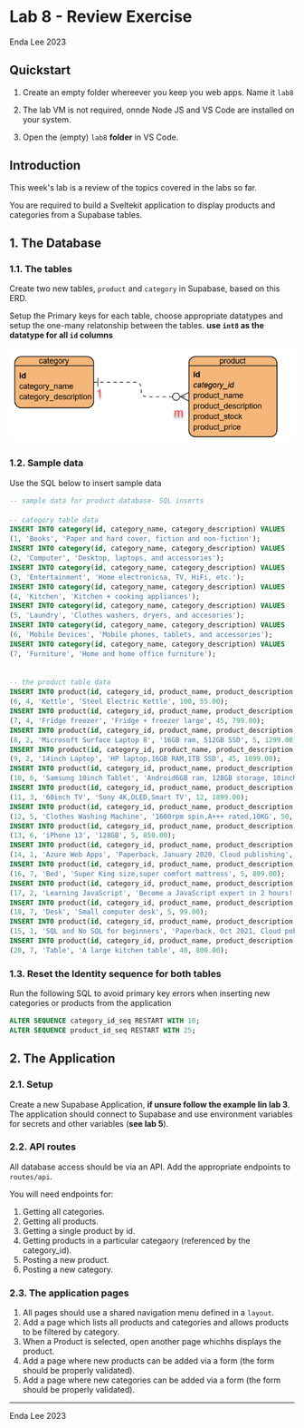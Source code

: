 # Lab 8 - Review Exercise

Enda Lee 2023

## Quickstart

1. Create an empty folder whereever you keep you web apps. Name it `lab8`

2. The lab VM is not required, onnde Node JS and VS Code are installed on your system.
3. Open the (empty) `lab8` **folder** in VS Code.



## Introduction

This week's lab is a review of the topics covered in the labs so far.

You are required to build a Sveltekit application to display products and categories from a Supabase tables.



## 1. The Database

### 1.1. The tables

Create two new tables, `product` and `category` in Supabase, based on this ERD. 

Setup the Primary keys for each table, choose appropriate datatypes and setup the one-many relatonship between the tables.
**use `int8` as the datatype for all `id` columns**


![product_category_erd](./media/product_category_erd.png)

### 1.2. Sample data

Use the SQL below to insert sample data

```sql
-- sample data for product database- SQL inserts

-- category table data
INSERT INTO category(id, category_name, category_description) VALUES
(1, 'Books', 'Paper and hard cover, fiction and non-fiction');
INSERT INTO category(id, category_name, category_description) VALUES
(2, 'Computer', 'Desktop, laptops, and accessories');
INSERT INTO category(id, category_name, category_description) VALUES
(3, 'Entertainment', 'Home electronicsa, TV, HiFi, etc.');
INSERT INTO category(id, category_name, category_description) VALUES
(4, 'Kitchen', 'Kitchen + cooking appliances');
INSERT INTO category(id, category_name, category_description) VALUES
(5, 'Laundry', 'Clothes washers, dryers, and accesories');
INSERT INTO category(id, category_name, category_description) VALUES
(6, 'Mobile Devices', 'Mobile phones, tablets, and accessories');
INSERT INTO category(id, category_name, category_description) VALUES
(7, 'Furniture', 'Home and home office furniture');


-- the product table data
INSERT INTO product(id, category_id, product_name, product_description, product_stock, product_price) VALUES
(6, 4, 'Kettle', 'Steel Electric Kettle', 100, 55.00);
INSERT INTO product(id, category_id, product_name, product_description, product_stock, product_price) VALUES
(7, 4, 'Fridge freezer', 'Fridge + freezer large', 45, 799.00);
INSERT INTO product(id, category_id, product_name, product_description, product_stock, product_price) VALUES
(8, 2, 'Microsoft Surface Laptop 8', '16GB ram, 512GB SSD', 5, 1299.00);
INSERT INTO product(id, category_id, product_name, product_description, product_stock, product_price) VALUES
(9, 2, '14inch Laptop', 'HP laptop,16GB RAM,1TB SSD', 45, 1099.00);
INSERT INTO product(id, category_id, product_name, product_description, product_stock, product_price) VALUES
(10, 6, 'Samsung 10inch Tablet', 'Android6GB ram, 128GB storage, 10inch screen', 5, 99.00);
INSERT INTO product(id, category_id, product_name, product_description, product_stock, product_price) VALUES
(11, 3, '60inch TV', 'Sony 4K,OLED,Smart TV', 12, 1899.00);
INSERT INTO product(id, category_id, product_name, product_description, product_stock, product_price) VALUES
(12, 5, 'Clothes Washing Machine', '1600rpm spin,A+++ rated,10KG', 50, 699.00);
INSERT INTO product(id, category_id, product_name, product_description, product_stock, product_price) VALUES
(13, 6, 'iPhone 13', '128GB', 5, 850.00);
INSERT INTO product(id, category_id, product_name, product_description, product_stock, product_price) VALUES
(14, 1, 'Azure Web Apps', 'Paperback, January 2020, Cloud publishing', 50, 19.00);
INSERT INTO product(id, category_id, product_name, product_description, product_stock, product_price) VALUES
(16, 7, 'Bed', 'Super King size,super comfort mattress', 5, 899.00);
INSERT INTO product(id, category_id, product_name, product_description, product_stock, product_price) VALUES
(17, 2, 'Learning JavaScript', 'Become a JavaScript expert in 2 hours!', 10, 12.00);
INSERT INTO product(id, category_id, product_name, product_description, product_stock, product_price) VALUES
(18, 7, 'Desk', 'Small computer desk', 5, 99.00);
INSERT INTO product(id, category_id, product_name, product_description, product_stock, product_price) VALUES
(15, 1, 'SQL and No SQL for beginners', 'Paperback, Oct 2021, Cloud publishing', 10, 399.00);
INSERT INTO product(id, category_id, product_name, product_description, product_stock, product_price) VALUES
(20, 7, 'Table', 'A large kitchen table', 40, 800.00);
```


### 1.3. Reset the Identity sequence for both tables

Run the following SQL to avoid primary key errors when inserting new categories or products from the application

```sql
ALTER SEQUENCE category_id_seq RESTART WITH 10;
ALTER SEQUENCE product_id_seq RESTART WITH 25;
```



## 2. The Application

### 2.1. Setup

Create a new Supabase Application, **if unsure follow the example lin lab 3**. The application should connect to Supabase and use environment variables for secrets and other variables (**see lab 5**).

### 2.2. API routes

All database access should be via an API. Add the appropriate endpoints to `routes/api`. 

You will need endpoints for:

1. Getting all categories.
2. Getting all products.
3. Getting a single product by id.
4. Getting products in a particular categaory (referenced by the category_id).
5. Posting a new product.
6. Posting a new category.

### 2.3. The application pages

1. All pages should use a shared navigation menu defined in a `layout`.
2.  Add a page which lists all products and categories and allows products to be filtered by category.
3. When a Product is selected, open another page whichhs displays the product.
4. Add a page where new products can be added via a form (the form should be properly validated).
5. Add a page where new categories can be added via a form (the form should be properly validated).



------

Enda Lee 2023
